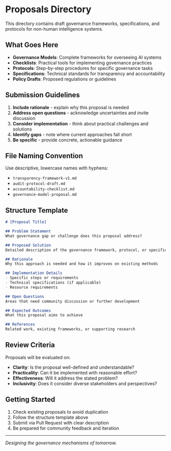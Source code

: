 # Proposals Directory

This directory contains draft governance frameworks, specifications, and protocols for non-human intelligence systems.

## What Goes Here

- **Governance Models**: Complete frameworks for overseeing AI systems
- **Checklists**: Practical tools for implementing governance practices
- **Protocols**: Step-by-step procedures for specific governance tasks
- **Specifications**: Technical standards for transparency and accountability
- **Policy Drafts**: Proposed regulations or guidelines

## Submission Guidelines

1. **Include rationale** - explain why this proposal is needed
2. **Address open questions** - acknowledge uncertainties and invite discussion
3. **Consider implementation** - think about practical challenges and solutions
4. **Identify gaps** - note where current approaches fall short
5. **Be specific** - provide concrete, actionable guidance

## File Naming Convention

Use descriptive, lowercase names with hyphens:
- `transparency-framework-v1.md`
- `audit-protocol-draft.md`
- `accountability-checklist.md`
- `governance-model-proposal.md`

## Structure Template

```markdown
# [Proposal Title]

## Problem Statement
What governance gap or challenge does this proposal address?

## Proposed Solution
Detailed description of the governance framework, protocol, or specification

## Rationale
Why this approach is needed and how it improves on existing methods

## Implementation Details
- Specific steps or requirements
- Technical specifications (if applicable)
- Resource requirements

## Open Questions
Areas that need community discussion or further development

## Expected Outcomes
What this proposal aims to achieve

## References
Related work, existing frameworks, or supporting research
```

## Review Criteria

Proposals will be evaluated on:
- **Clarity**: Is the proposal well-defined and understandable?
- **Practicality**: Can it be implemented with reasonable effort?
- **Effectiveness**: Will it address the stated problem?
- **Inclusivity**: Does it consider diverse stakeholders and perspectives?

## Getting Started

1. Check existing proposals to avoid duplication
2. Follow the structure template above
3. Submit via Pull Request with clear description
4. Be prepared for community feedback and iteration

---

*Designing the governance mechanisms of tomorrow.* 
